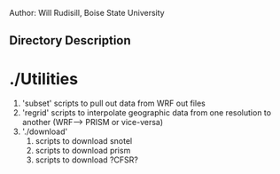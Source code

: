 Author: Will Rudisill, Boise State University 


## Directory Description 
# ./Utilities 
1. 'subset' scripts to pull out data from WRF out files 
2. 'regrid' scripts to interpolate geographic data from one resolution to another (WRF--> PRISM or vice-versa)
3. './download'
	1. scripts to download snotel
	2. scripts to download prism
	3. scripts to download ?CFSR?
#
